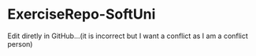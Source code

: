 # ExerciseRepo-SoftUni

Edit diretly in GitHub...(it is incorrect but I want a conflict as I am a conflict person)

